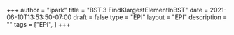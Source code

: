 +++
author = "ipark"
title = "BST.3 FindKlargestElementInBST"
date =  2021-06-10T13:53:50-07:00
draft =  false
type = "EPI"
layout = "EPI"
description = ""
tags = ["EPI", 
]
+++
